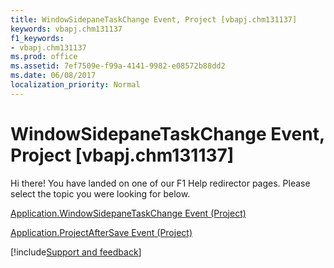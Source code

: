 ```yaml
---
title: WindowSidepaneTaskChange Event, Project [vbapj.chm131137]
keywords: vbapj.chm131137
f1_keywords:
- vbapj.chm131137
ms.prod: office
ms.assetid: 7ef7509e-f99a-4141-9982-e08572b88dd2
ms.date: 06/08/2017
localization_priority: Normal
---
```



# WindowSidepaneTaskChange Event, Project [vbapj.chm131137]

Hi there! You have landed on one of our F1 Help redirector pages. Please select the topic you were looking for below.

[Application.WindowSidepaneTaskChange Event (Project)](http://msdn.microsoft.com/library/674a8134-1e34-2658-6c67-5eb92c628ed8%28Office.15%29.aspx)

[Application.ProjectAfterSave Event (Project)](http://msdn.microsoft.com/library/e0dbe6de-0b5e-1b4a-2b30-8c228249b491%28Office.15%29.aspx)

[!include[Support and feedback](~/includes/feedback-boilerplate.md)]